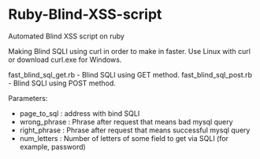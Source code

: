 # Ruby-Blind-XSS-script
Automated Blind XSS script on ruby

Making Blind SQLI using curl in order to make in faster. Use Linux with curl or download curl.exe for Windows.

fast_blind_sql_get.rb - Blind SQLI using GET method.
fast_blind_sql_post.rb - Blind SQLI using POST method.

Parameters: 
 - page_to_sql : address with bind SQLI
 - wrong_phrase : Phrase after request that means bad mysql query
 - right_phrase :  Phrase after request that means successful mysql query
 - num_letters : Number of letters of some field to get via SQLI (for example, password)